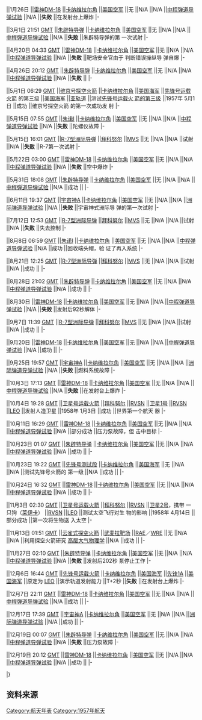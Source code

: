 ||<span id="1月"></span>1月26日 ||[雷神DM-18](../Page/雷神式运载火箭.md "wikilink")
||[卡纳维拉尔角](../Page/卡纳维拉尔角.md "wikilink")
||[美国空军](../Page/美国空军.md "wikilink") ||无 ||N/A ||N/A
||[中程弹道导弹试验](../Page/中程弹道导弹.md "wikilink") ||N/A ||**失败** ||在发射台上爆炸 |-

||<span id="3月"></span>3月1日
21:51 [GMT](../Page/GMT.md "wikilink")
||[朱辟特导弹](../Page/朱辟特导弹.md "wikilink")
||[卡纳维拉尔角](../Page/卡纳维拉尔角.md "wikilink")
||[美国空军](../Page/美国空军.md "wikilink") ||无 ||N/A ||N/A
||[中程弹道导弹试验](../Page/中程弹道导弹.md "wikilink") ||N/A ||**失败**
||朱辟特导弹的第
一次试射 |-

||<span id="4月"></span>4月20日
04:33 [GMT](../Page/GMT.md "wikilink")
||[雷神DM-18](../Page/雷神式运载火箭.md "wikilink")
||[卡纳维拉尔角](../Page/卡纳维拉尔角.md "wikilink")
||[美国空军](../Page/美国空军.md "wikilink") ||无 ||N/A ||N/A
||[中程弹道导弹试验](../Page/中程弹道导弹.md "wikilink") ||N/A ||**失败**
||靶场安全官由于
判断错误操纵导
弹自爆 |-

||4月26日
20:12 [GMT](../Page/GMT.md "wikilink")
||[朱辟特导弹](../Page/朱辟特导弹.md "wikilink")
||[卡纳维拉尔角](../Page/卡纳维拉尔角.md "wikilink")
||[美国空军](../Page/美国空军.md "wikilink") ||无 ||N/A ||N/A
||[中程弹道导弹试验](../Page/中程弹道导弹.md "wikilink") ||N/A ||**失败** || |-

||<span id="5月"></span>5月1日
06:29 [GMT](../Page/GMT.md "wikilink")
||[维京号探空火箭](../Page/维京号探空火箭.md "wikilink")
||[卡纳维拉尔角](../Page/卡纳维拉尔角.md "wikilink")
||[美国海军](../Page/美国海军.md "wikilink")
||[先锋号运载火箭](../Page/先锋号运载火箭.md "wikilink")
的第三级 ||[美国海军](../Page/美国海军.md "wikilink")
||[亚轨道](../Page/亚轨道.md "wikilink") ||测试[先锋号运载火
箭的第三级](../Page/先锋号运载火箭.md "wikilink") ||1957年
5月1日 ||成功 ||维京号探空火箭
的第一次成功发
射 |-

||5月15日
07:55 [GMT](../Page/GMT.md "wikilink")
||[朱诺I](../Page/朱诺I.md "wikilink")
||[卡纳维拉尔角](../Page/卡纳维拉尔角.md "wikilink")
||[美国空军](../Page/美国空军.md "wikilink") ||无 ||N/A ||N/A
||[中程弹道导弹试验](../Page/中程弹道导弹.md "wikilink") ||N/A
||**失败** ||陀螺仪故障 |-

||5月15日
16:01 [GMT](../Page/GMT.md "wikilink")
||[R-7型洲际导弹](../Page/R-7型洲际导弹.md "wikilink")
||[拜科努尔](../Page/拜科努尔航天中心.md "wikilink")
||[MVS](../Page/MVS.md "wikilink") ||无 ||N/A ||N/A ||试射 ||N/A ||**失败**
||R-7第一次试射 |-

||5月22日
03:00 [GMT](../Page/GMT.md "wikilink")
||[雷神DM-18](../Page/雷神式运载火箭.md "wikilink")
||[卡纳维拉尔角](../Page/卡纳维拉尔角.md "wikilink")
||[美国空军](../Page/美国空军.md "wikilink") ||无 ||N/A ||N/A
||[中程弹道导弹试验](../Page/中程弹道导弹.md "wikilink") ||N/A ||**失败** ||空中爆炸
|-

||5月31日
18:08 [GMT](../Page/GMT.md "wikilink")
||[朱辟特导弹](../Page/朱辟特导弹.md "wikilink")
||[卡纳维拉尔角](../Page/卡纳维拉尔角.md "wikilink")
||[美国空军](../Page/美国空军.md "wikilink") ||无 ||N/A ||N/A
||[中程弹道导弹试验](../Page/中程弹道导弹.md "wikilink") ||N/A ||成功 || |-

||<span id="6月"></span>6月11日
19:37 [GMT](../Page/GMT.md "wikilink")
||[宇宙神A](../Page/宇宙神A.md "wikilink")
||[卡纳维拉尔角](../Page/卡纳维拉尔角.md "wikilink")
||[美国空军](../Page/美国空军.md "wikilink") ||无 ||N/A ||N/A
||[洲际弹道导弹试验](../Page/洲际弹道导弹.md "wikilink") ||N/A
||**失败** ||宇宙神式洲际导
弹的第一次试射 |-

||<span id="7月"></span>7月12日
12:53 [GMT](../Page/GMT.md "wikilink")
||[R-7型洲际导弹](../Page/R-7型洲际导弹.md "wikilink")
||[拜科努尔](../Page/拜科努尔航天中心.md "wikilink")
||[MVS](../Page/MVS.md "wikilink") ||无 ||N/A ||N/A ||试射 ||N/A ||**失败**
||失去控制 |-

||<span id="8月"></span>8月8日
06:59 [GMT](../Page/GMT.md "wikilink")
||[朱诺I](../Page/朱诺I.md "wikilink")
||[卡纳维拉尔角](../Page/卡纳维拉尔角.md "wikilink")
||[美国空军](../Page/美国空军.md "wikilink") ||无 ||N/A ||N/A
||[中程弹道导弹试验](../Page/中程弹道导弹.md "wikilink") ||N/A ||成功
||回收端头帽，验
证了再入系统 |-

||8月21日
12:25 [GMT](../Page/GMT.md "wikilink")
||[R-7型洲际导弹](../Page/R-7型洲际导弹.md "wikilink")
||[拜科努尔](../Page/拜科努尔航天中心.md "wikilink")
||[MVS](../Page/MVS.md "wikilink") ||无 ||N/A ||N/A ||试射 ||N/A ||成功 || |-

||8月28日
21:02 [GMT](../Page/GMT.md "wikilink")
||[朱辟特导弹](../Page/朱辟特导弹.md "wikilink")
||[卡纳维拉尔角](../Page/卡纳维拉尔角.md "wikilink")
||[美国空军](../Page/美国空军.md "wikilink") ||无 ||N/A ||N/A
||[中程弹道导弹试验](../Page/中程弹道导弹.md "wikilink") ||N/A ||成功 || |-

||8月30日 ||[雷神DM-18](../Page/雷神式运载火箭.md "wikilink")
||[卡纳维拉尔角](../Page/卡纳维拉尔角.md "wikilink")
||[美国空军](../Page/美国空军.md "wikilink") ||无 ||N/A ||N/A
||[中程弹道导弹试验](../Page/中程弹道导弹.md "wikilink") ||N/A
||**失败** ||发射后92秒解体 |-

||<span id="9月"></span>9月7日
11:39 [GMT](../Page/GMT.md "wikilink")
||[R-7型洲际导弹](../Page/R-7型洲际导弹.md "wikilink")
||[拜科努尔](../Page/拜科努尔航天中心.md "wikilink")
||[MVS](../Page/MVS.md "wikilink") ||无 ||N/A ||N/A ||试射 ||N/A ||成功 || |-

||9月20日 ||[雷神DM-18](../Page/雷神式运载火箭.md "wikilink")
||[卡纳维拉尔角](../Page/卡纳维拉尔角.md "wikilink")
||[美国空军](../Page/美国空军.md "wikilink") ||无 ||N/A ||N/A
||[中程弹道导弹试验](../Page/中程弹道导弹.md "wikilink") ||N/A ||成功 ||
|-

||9月25日
19:57 [GMT](../Page/GMT.md "wikilink")
||[宇宙神A](../Page/宇宙神A.md "wikilink")
||[卡纳维拉尔角](../Page/卡纳维拉尔角.md "wikilink")
||[美国空军](../Page/美国空军.md "wikilink") ||无 ||N/A ||N/A
||[洲际弹道导弹试验](../Page/洲际弹道导弹.md "wikilink") ||N/A
||**失败** ||燃料系统故障 |-

||<span id="10月"></span>10月3日
17:13 [GMT](../Page/GMT.md "wikilink")
||[雷神DM-18](../Page/雷神式运载火箭.md "wikilink")
||[卡纳维拉尔角](../Page/卡纳维拉尔角.md "wikilink")
||[美国空军](../Page/美国空军.md "wikilink") ||无 ||N/A ||N/A
||[中程弹道导弹试验](../Page/中程弹道导弹.md "wikilink") ||N/A ||**失败**
||在发射台上爆炸 |-

||10月4日
19:28 [GMT](../Page/GMT.md "wikilink")
||[卫星号运载火箭](../Page/卫星号运载火箭.md "wikilink")
||[拜科努尔](../Page/拜科努尔航天中心.md "wikilink")
||[RVSN](../Page/RVSN.md "wikilink")
||[卫星1号](../Page/卫星1号.md "wikilink")
||[RVSN](../Page/RVSN.md "wikilink") ||[LEO](../Page/LEO.md "wikilink")
||发射人造卫星 ||1958年
1月3日 ||成功 ||世界第一个航天
器 |-

||10月11日
16:29 [GMT](../Page/GMT.md "wikilink")
||[雷神DM-18](../Page/雷神式运载火箭.md "wikilink")
||[卡纳维拉尔角](../Page/卡纳维拉尔角.md "wikilink")
||[美国空军](../Page/美国空军.md "wikilink") ||无 ||N/A ||N/A
||[中程弹道导弹试验](../Page/中程弹道导弹.md "wikilink") ||N/A ||部分成功
||压力泵故障，但
击中目标 |-

||10月23日
01:07 [GMT](../Page/GMT.md "wikilink")
||[朱辟特导弹](../Page/朱辟特导弹.md "wikilink")
||[卡纳维拉尔角](../Page/卡纳维拉尔角.md "wikilink")
||[美国空军](../Page/美国空军.md "wikilink") ||无 ||N/A ||N/A
||[中程弹道导弹试验](../Page/中程弹道导弹.md "wikilink") ||N/A ||成功 || |-

||10月23日
19:22 [GMT](../Page/GMT.md "wikilink")
||[先锋号测试段](../Page/先锋号运载火箭.md "wikilink")
||[卡纳维拉尔角](../Page/卡纳维拉尔角.md "wikilink")
||[美国海军](../Page/美国海军.md "wikilink") ||无 ||N/A ||N/A
||测试先锋号火箭的
第一级 ||N/A ||成功 || |-

||10月24日
16:32 [GMT](../Page/GMT.md "wikilink")
||[雷神DM-18](../Page/雷神式运载火箭.md "wikilink")
||[卡纳维拉尔角](../Page/卡纳维拉尔角.md "wikilink")
||[美国空军](../Page/美国空军.md "wikilink") ||无 ||N/A ||N/A
||[中程弹道导弹试验](../Page/中程弹道导弹.md "wikilink") ||N/A ||成功 || |-

||<span id="11月"></span>11月3日
02:30 [GMT](../Page/GMT.md "wikilink")
||[卫星号运载火箭](../Page/卫星号运载火箭.md "wikilink")
||[拜科努尔](../Page/拜科努尔航天中心.md "wikilink")
||[RVSN](../Page/RVSN.md "wikilink")
||[卫星2号](../Page/卫星2号.md "wikilink")，携带
一只狗（[莱伊卡](../Page/莱伊卡.md "wikilink")）
||[RVSN](../Page/RVSN.md "wikilink") ||[LEO](../Page/LEO.md "wikilink")
||测试太空飞行对生
物的影响 ||1958年
4月14日 ||部分成功 ||第一次将生物送
入太空 |-

||11月13日
01:51 [GMT](../Page/GMT.md "wikilink")
||[云雀式探空火箭](../Page/云雀式探空火箭.md "wikilink")
||[武麦拉靶场](../Page/武麦拉靶场.md "wikilink")
||[RAE](../Page/RAE.md "wikilink")／[WRE](../Page/WRE.md "wikilink") ||无
||N/A ||N/A ||利用探空火箭研究
[高层大气物理学](../Page/高层大气物理学.md "wikilink") ||N/A ||成功 || |-

||11月27日
02:10 [GMT](../Page/GMT.md "wikilink")
||[朱辟特导弹](../Page/朱辟特导弹.md "wikilink")
||[卡纳维拉尔角](../Page/卡纳维拉尔角.md "wikilink")
||[美国空军](../Page/美国空军.md "wikilink") ||无 ||N/A ||N/A
||[中程弹道导弹试验](../Page/中程弹道导弹.md "wikilink") ||N/A ||**失败**
||发射后202秒
泵停止工作 |-

||<span id="12月"></span>12月6日
16:44 [GMT](../Page/GMT.md "wikilink")
||[先锋号运载火箭](../Page/先锋号运载火箭.md "wikilink")
||[卡纳维拉尔角](../Page/卡纳维拉尔角.md "wikilink")
||[美国海军](../Page/美国海军.md "wikilink")
||[先锋1A](../Page/先锋1A.md "wikilink")
||[美国海军](../Page/美国海军.md "wikilink") ||原定为
[LEO](../Page/LEO.md "wikilink") ||演示轨道发射能力 ||T+2秒 ||**失败** ||在发射台上爆炸 |-

||12月7日
22:11 [GMT](../Page/GMT.md "wikilink")
||[雷神DM-18](../Page/雷神式运载火箭.md "wikilink")
||[卡纳维拉尔角](../Page/卡纳维拉尔角.md "wikilink")
||[美国空军](../Page/美国空军.md "wikilink") ||无 ||N/A ||N/A
||[中程弹道导弹试验](../Page/中程弹道导弹.md "wikilink") ||N/A ||成功 || |-

||12月17日
17:39 [GMT](../Page/GMT.md "wikilink")
||[宇宙神A](../Page/宇宙神A.md "wikilink")
||[卡纳维拉尔角](../Page/卡纳维拉尔角.md "wikilink")
||[美国空军](../Page/美国空军.md "wikilink") ||无 ||N/A ||N/A
||[洲际弹道导弹试验](../Page/洲际弹道导弹.md "wikilink") ||N/A ||成功 ||
|-

||12月19日
00:07 [GMT](../Page/GMT.md "wikilink")
||[朱辟特导弹](../Page/朱辟特导弹.md "wikilink")
||[卡纳维拉尔角](../Page/卡纳维拉尔角.md "wikilink")
||[美国空军](../Page/美国空军.md "wikilink") ||无 ||N/A ||N/A
||[中程弹道导弹试验](../Page/中程弹道导弹.md "wikilink") ||N/A ||**失败** ||压力泵故障
|-

||12月19日
20:12 [GMT](../Page/GMT.md "wikilink")
||[雷神DM-18](../Page/雷神式运载火箭.md "wikilink")
||[卡纳维拉尔角](../Page/卡纳维拉尔角.md "wikilink")
||[美国空军](../Page/美国空军.md "wikilink") ||无 ||N/A ||N/A
||[中程弹道导弹试验](../Page/中程弹道导弹.md "wikilink") ||N/A ||成功 || |-

|}

## 资料来源

[Category:航天年表](https://zh.wikipedia.org/wiki/Category:航天年表 "wikilink")
[Category:1957年航天](https://zh.wikipedia.org/wiki/Category:1957年航天 "wikilink")